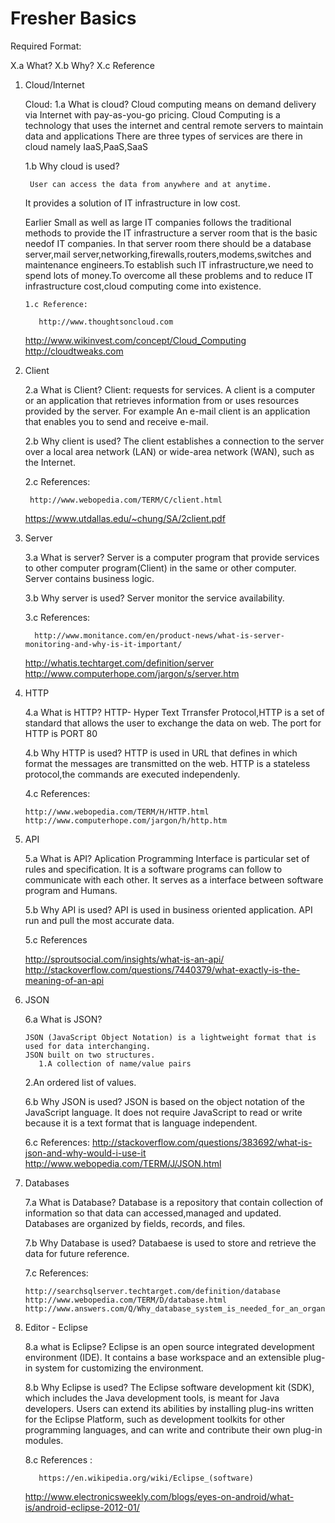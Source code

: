 # Fresher Basics

Required Format:

X.a What?
X.b Why?
X.c Reference 

1. Cloud/Internet
   
   Cloud:
      1.a What is cloud? 
       Cloud computing means on demand delivery via Internet with pay-as-you-go pricing.
       Cloud Computing is a technology that uses the internet and central remote servers to maintain data and applications
       There are three types of services are there in cloud namely IaaS,PaaS,SaaS

      1.b Why cloud is used?
        
        User can access the data from anywhere and at anytime.
	It provides a solution of IT infrastructure in low cost.
	
	Earlier Small as well as large IT companies follows the traditional methods to provide the IT infrastructure a server room that is the basic needof IT companies.
	In that server room there should be a database server,mail server,networking,firewalls,routers,modems,switches and maintenance engineers.To establish such IT infrastructure,we need to spend lots of money.To overcome all these problems and to reduce IT infrastructure cost,cloud computing come into existence.

       1.c Reference:

          http://www.thoughtsoncloud.com
	  http://www.wikinvest.com/concept/Cloud_Computing
	  http://cloudtweaks.com

       
2. Client

    2.a What is Client?
        Client: requests for services.
        A client is a computer or an application that retrieves information from or uses resources provided by the server.
	For example An e-mail client is an application that enables you to send and receive e-mail.

    2.b Why client is used?
        The client establishes a connection to the server over a local area network (LAN) or wide-area network (WAN), such as the Internet.
	
    2.c References:

        http://www.webopedia.com/TERM/C/client.html
	https://www.utdallas.edu/~chung/SA/2client.pdf

3. Server

    3.a What is server?
        Server is a computer program that provide services to other computer program(Client) in the same or other computer.
	Server contains business logic.

    3.b Why server is used?
        Server monitor the service availability.

    3.c References: 
      
         http://www.monitance.com/en/product-news/what-is-server-monitoring-and-why-is-it-important/
	 http://whatis.techtarget.com/definition/server
	 http://www.computerhope.com/jargon/s/server.htm

4. HTTP

   4.a What is HTTP?
       HTTP- Hyper Text Trransfer Protocol,HTTP is a set of standard that allows the user to exchange the data on web.
       The port for HTTP is PORT 80
     
   4.b Why HTTP is used?
       HTTP is used in URL that defines in which format the messages are transmitted on the web.
       HTTP is a stateless protocol,the commands are executed independenly.

   4.c References:

       http://www.webopedia.com/TERM/H/HTTP.html
       http://www.computerhope.com/jargon/h/http.htm

5. API

   5.a What is API?
       Aplication Programming Interface is particular set of rules and specification.
       It is a software programs can follow to communicate with each other.
       It serves as a interface between software program and Humans.

   5.b Why API is used?
       API is used in business oriented application.
       API run and pull the most accurate data.

   5.c References    
        
	http://sproutsocial.com/insights/what-is-an-api/
	http://stackoverflow.com/questions/7440379/what-exactly-is-the-meaning-of-an-api


6. JSON

   6.a What is JSON?
       
       JSON (JavaScript Object Notation) is a lightweight format that is used for data interchanging.
       JSON built on two structures.
          1.A collection of name/value pairs
	  2.An ordered list of values.
	
   6.b Why JSON is used?
       JSON is based on the object notation of the JavaScript language.
       It does not require JavaScript to read or write because it is a text format that is language independent. 

   6.c References:
       http://stackoverflow.com/questions/383692/what-is-json-and-why-would-i-use-it
       http://www.webopedia.com/TERM/J/JSON.html


7. Databases

   7.a What is Database?
       Database is a repository that contain collection of information so that data can accessed,managed and updated.
       Databases are organized by fields, records, and files.

    7.b Why Database is used?
        Databaese  is used to store and retrieve the data for future reference.

    7.c References:

       http://searchsqlserver.techtarget.com/definition/database
       http://www.webopedia.com/TERM/D/database.html
       http://www.answers.com/Q/Why_database_system_is_needed_for_an_organization


8. Editor - Eclipse
  
     8.a what is Eclipse?
         Eclipse is an open source integrated development environment (IDE).
	 It contains a base workspace and an extensible plug-in system for customizing the environment.

     8.b Why Eclipse is used?
         The Eclipse software development kit (SDK), which includes the Java development tools, is meant for Java developers. 
	 Users can extend its abilities by installing plug-ins written for the Eclipse Platform, such as development toolkits for other programming languages, and can write and contribute 
their own plug-in modules.


     8.c References :

          https://en.wikipedia.org/wiki/Eclipse_(software)
	  http://www.electronicsweekly.com/blogs/eyes-on-android/what-is/android-eclipse-2012-01/
